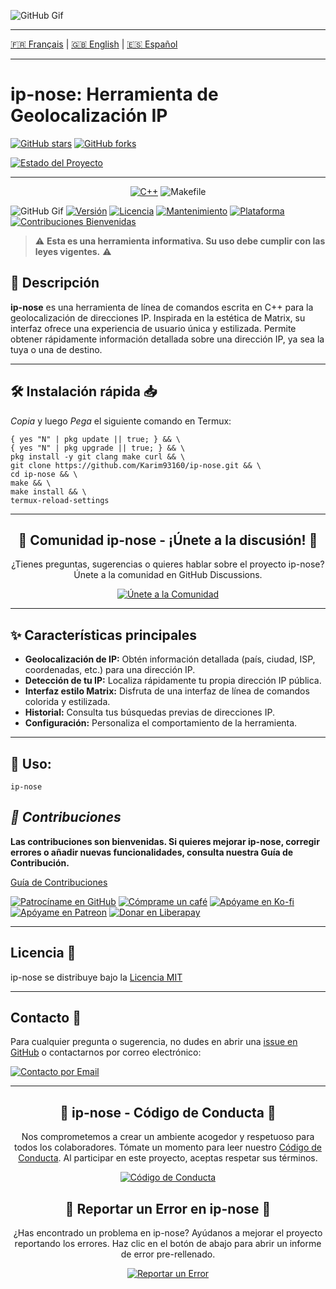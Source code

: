 ![GitHub Gif](https://github.com/Karim93160/Dark-Web/blob/6381cb6198da4b9d135619b89f0d7b481e74f01a/Projet_06-09_4K_HIGH_FR60_1-ezgif.com-video-to-gif-converter.gif)

---
[🇫🇷 Français](https://github.com/karim93160/ip-nose/blob/main/README.md) | [🇬🇧 English](https://github.com/karim93160/ip-nose/blob/main/README_EN.md) | [🇪🇸 Español](https://github.com/karim93160/ip-nose/blob/main/README_ES.md)

---
# ip-nose: Herramienta de Geolocalización IP

[![GitHub stars](https://img.shields.io/github/stars/Karim93160/ip-nose?style=social)](https://github.com/Karim93160/ip-nose)
[![GitHub forks](https://img.shields.io/github/forks/Karim93160/ip-nose?style=social)](https://github.com/Karim93160/ip-nose)

[![Estado del Proyecto](https://img.shields.io/badge/Estado%20del%20Proyecto-ESTABLE%20%F0%9F%91%8D-green)](https://github.com/Karim93160/ip-nose)

---

<div align="center">

[![C++](https://img.shields.io/badge/-%E2%9C%94%EF%B8%8FC++-FF69B4?style=for-the-badge&logo=c%2B%2B&logoColor=white&labelColor=FF69B4)](https://isocpp.org/)
![Makefile](https://img.shields.io/badge/-%E2%9A%92%EF%B8%8FMakefile-BC5F1B?style=for-the-badge&logo=cmake&logoColor=white&labelColor=BC5F1B)


</div>

![GitHub Gif](https://github.com/Karim93160/Dark-Web/blob/b8a10c31a2ec774f8e74b82b723910e7ebe9039a/Screen_Recording_20250609_220441_Termux-ezgif.com-video-to-gif-converter.gif)
[![Versión](https://img.shields.io/badge/Versión-1.0-blue.svg)](https://github.com/Karim93160/ip-nose)
[![Licencia](https://img.shields.io/badge/Licencia-MIT-yellow.svg?style=flat-square)](https://opensource.org/licenses/MIT)
[![Mantenimiento](https://img.shields.io/badge/Mantenido-Sí-green.svg?style=flat-square)](https://github.com/Karim93160/ip-nose/commits/main)
[![Plataforma](https://img.shields.io/badge/Plataforma-Termux%20%7C%20Linux-lightgrey.svg?style=flat-square)](https://termux.com/)
[![Contribuciones Bienvenidas](https://img.shields.io/badge/Contribuciones-Bienvenidas-brightgreen.svg?style=flat-square)](https://github.com/Karim93160/ip-nose/CONTRIBUTING.md)

> ⚠️ **Esta es una herramienta informativa. Su uso debe cumplir con las leyes vigentes.** ⚠️

## 🎯 Descripción

**ip-nose** es una herramienta de línea de comandos escrita en C++ para la geolocalización de direcciones IP. Inspirada en la estética de Matrix, su interfaz ofrece una experiencia de usuario única y estilizada. Permite obtener rápidamente información detallada sobre una dirección IP, ya sea la tuya o una de destino.

---
## 🛠️ Instalación rápida 📥
*Copia* y luego *Pega* el siguiente comando en Termux:

```
{ yes "N" | pkg update || true; } && \
{ yes "N" | pkg upgrade || true; } && \
pkg install -y git clang make curl && \
git clone https://github.com/Karim93160/ip-nose.git && \
cd ip-nose && \
make && \
make install && \
termux-reload-settings

```


---
<div align="center">
  <h2>💬 Comunidad ip-nose - ¡Únete a la discusión! 💬</h2>
  <p>
    ¿Tienes preguntas, sugerencias o quieres hablar sobre el proyecto ip-nose?
    Únete a la comunidad en GitHub Discussions.
  </p>
  <p>
    <a href="https://github.com/karim93160/ip-nose/discussions">
      <img src="https://img.shields.io/badge/Únete%20a%20la%20Comunidad-Discusiones-blue?style=for-the-badge&logo=github" alt="Únete a la Comunidad">
    </a>
  </p>
</div>

---
## ✨ Características principales

* **Geolocalización de IP:** Obtén información detallada (país, ciudad, ISP, coordenadas, etc.) para una dirección IP.
* **Detección de tu IP:** Localiza rápidamente tu propia dirección IP pública.
* **Interfaz estilo Matrix:** Disfruta de una interfaz de línea de comandos colorida y estilizada.
* **Historial:** Consulta tus búsquedas previas de direcciones IP.
* **Configuración:** Personaliza el comportamiento de la herramienta.

---

## 🚀 Uso:

```
ip-nose

```

## *🤝 Contribuciones*

**Las contribuciones son bienvenidas. Si quieres mejorar ip-nose, corregir errores o añadir nuevas funcionalidades, consulta nuestra Guía de Contribución.**

[Guía de Contribuciones](https://github.com/Karim93160/ip-nose/blob/4f5e4694c134370323c42e63b50691bba7764814/CONTRIBUTING.md)

[![Patrocíname en GitHub](https://img.shields.io/badge/Patrocinar-GitHub-brightgreen.svg)](https://github.com/sponsors/karim93160)
[![Cómprame un café](https://img.shields.io/badge/Donar-Cómprame%20un%20Café-FFDD00.svg)](https://www.buymeacoffee.com/karim93160)
[![Apóyame en Ko-fi](https://img.shields.io/badge/Donar-Ko--fi-F16061.svg)](https://ko-fi.com/karim93160)
[![Apóyame en Patreon](https://img.shields.io/badge/Patreon-Apóyame-FF424D.svg)](https://www.patreon.com/karim93160)
[![Donar en Liberapay](https://img.shields.io/badge/Donar-Liberapay-F6C915.svg)](https://liberapay.com/karim93160/donate)


_________

## Licencia 📜

ip-nose se distribuye bajo la [Licencia MIT](https://github.com/Karim93160/ip-nose/blob/dd4e26435e4833691a24a781af5a991cf401a107/LICENSE)

_________

## Contacto 📧

Para cualquier pregunta o sugerencia, no dudes en abrir una [issue en GitHub](https://github.com/Karim93160/ip-nose/issues) o contactarnos por correo electrónico:

[![Contacto por Email](https://img.shields.io/badge/Contacto-por%20Email-blue.svg)](mailto:karim9316077185@gmail.com)

_________
<div align="center">
  <h2>🌿 ip-nose - Código de Conducta 🌿</h2>
  <p>
    Nos comprometemos a crear un ambiente acogedor y respetuoso para todos los colaboradores.
    Tómate un momento para leer nuestro <a href="CODE_OF_CONDUCT.md">Código de Conducta</a>.
    Al participar en este proyecto, aceptas respetar sus términos.
  </p>
  <p>
    <a href="CODE_OF_CONDUCT.md">
      <img src="https://img.shields.io/badge/Código%20de%20Conducta-Leer%20Ahora-blueviolet?style=for-the-badge&logo=github" alt="Código de Conducta">
    </a>
  </p>
</div>

<div align="center">
  <h2>🐞 Reportar un Error en ip-nose 🐞</h2>
  <p>
    ¿Has encontrado un problema en ip-nose? Ayúdanos a mejorar el proyecto reportando los errores.
    Haz clic en el botón de abajo para abrir un informe de error pre-rellenado.
  </p>
  <p>
    <a href="https://github.com/karim93160/ip-nose/issues/new?assignees=&labels=bug&projects=&template=bug_report.md&title=">
      <img src="https://img.shields.io/badge/Reportar%20un%20Error-Abrir%20una%20Issue-red?style=for-the-badge&logo=bugsnag" alt="Reportar un Error">
    </a>
  </p>
</div>
